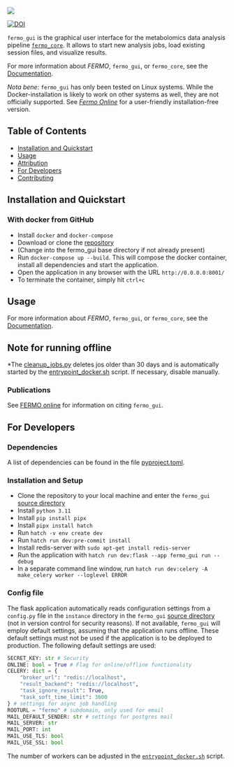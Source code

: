 <img src="./fermo_gui/fermo_gui/static/images/Fermo_logo_blue.svg" style="max-width: 50vw;"/>

[![DOI](https://zenodo.org/badge/580868123.svg)](https://doi.org/10.5281/zenodo.7565700)

`fermo_gui` is the graphical user interface for the metabolomics data analysis pipeline [`fermo_core`](https://github.com/fermo-metabolomics/fermo_core). It allows to start new analysis jobs, load existing session files, and visualize results.

For more information about *FERMO*, `fermo_gui`, or `fermo_core`, see the [Documentation](https://fermo-metabolomics.github.io/fermo_docs/).

*Nota bene*: `fermo_gui` has only been tested on Linux systems. While the Docker-installation is likely to work on other systems as well, they are not officially supported. See [*Fermo Online*](https://fermo.bioinformatics.nl/) for a user-friendly installation-free version.

Table of Contents
-----------------
- [Installation and Quickstart](#installation-and-quickstart)
- [Usage](#usage)
- [Attribution](#attribution)
- [For Developers](#for-developers)
- [Contributing](#contributing)

## Installation and Quickstart

### With docker from GitHub

- Install `docker` and `docker-compose`
- Download or clone the [repository](https://github.com/fermo-metabolomics/fermo)
- (Change into the fermo_gui base directory if not already present)
- Run `docker-compose up --build`. This will compose the docker container, install all dependencies and start the application.
- Open the application in any browser with the URL `http://0.0.0.0:8001/`
- To terminate the container, simply hit `ctrl+c`

## Usage

For more information about *FERMO*, `fermo_gui`, or `fermo_core`, see the [Documentation](https://fermo-metabolomics.github.io/fermo_docs/).

## Note for running offline

*The [cleanup_jobs.py](fermo_gui/cleanup_jobs.py) deletes jos older than 30 days and is automatically started by the [entrypoint_docker.sh](fermo_gui/entrypoint_docker.sh) script. If necessary, disable manually.

### Publications

See [FERMO online](https://fermo.bioinformatics.nl/) for information on citing `fermo_gui`.

## For Developers

### Dependencies

A list of dependencies can be found in the file [pyproject.toml](fermo_gui/pyproject.toml).

### Installation and Setup

- Clone the repository to your local machine and enter the `fermo_gui` [source directory](fermo_gui/)
- Install `python 3.11`
- Install `pip install pipx`
- Install `pipx install hatch`
- Run `hatch -v env create dev`
- Run `hatch run dev:pre-commit install`
- Install redis-server with `sudo apt-get install redis-server`
- Run the application with `hatch run dev:flask --app fermo_gui run --debug`
- In a separate command line window, run `hatch run dev:celery -A make_celery worker --loglevel ERROR`

### Config file

The flask application automatically reads configuration settings from a `config.py` file in the `instance` directory in the `fermo_gui` [source directory](fermo_gui/) (not in version control for security reasons). 
If not available, `fermo_gui` will employ default settings, assuming that the application runs offline. 
These default settings must not be used if the application is to be deployed to production. 
The following default settings are used:

```python config.py
SECRET_KEY: str # Security
ONLINE: bool = True # Flag for online/offline functionality
CELERY: dict = {
    "broker_url": "redis://localhost",
    "result_backend": "redis://localhost",
    "task_ignore_result": True,
    "task_soft_time_limit": 3600
} # settings for async job handling
ROOTURL = "fermo" # subdomain, only used for email
MAIL_DEFAULT_SENDER: str # settings for postgres mail
MAIL_SERVER: str
MAIL_PORT: int
MAIL_USE_TLS: bool
MAIL_USE_SSL: bool
```



The number of workers can be adjusted in the [`entrypoint_docker.sh`](fermo_gui/entrypoint_docker.sh) script.
